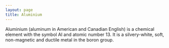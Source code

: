 ```yaml
---
layout: page
title: Aluminium
---
```


Aluminium (aluminum in American and Canadian English) is a chemical element with the symbol Al and atomic number 13. It is a silvery-white, soft, non-magnetic and ductile metal in the boron group.

